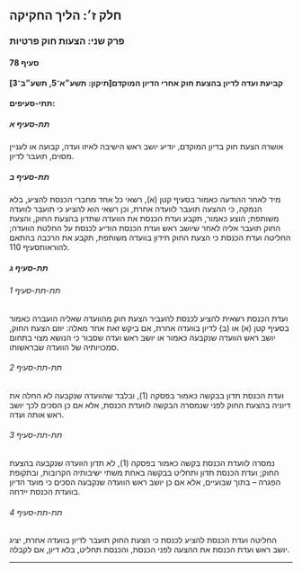 ## חלק ז׳: הליך החקיקה

### פרק שני: הצעות חוק פרטיות

#### סעיף 78

**קביעת ועדה לדיון בהצעת חוק אחרי הדיון המוקדם[תיקון: תשע״א־5, תשע״ב־3]**



#### תתי-סעיפים:

##### תת-סעיף א

אושרה הצעת חוק בדיון המוקדם, יודיע יושב ראש הישיבה לאיזו ועדה, קבועה או לעניין מסוים, תועבר לדיון.

##### תת-סעיף ב

מיד לאחר 
ההודעה כאמור בסעיף קטן (א), רשאי כל אחד מחברי הכנסת להציע, בלא הנמקה, כי
 ההצעה תועבר לוועדה אחרת, וכן רשאי הוא להציע כי תועבר לוועדה משותפת; 
הוצע כאמור, תקבע ועדת הכנסת את הוועדה שתדון בהצעת החוק, והצעת החוק תועבר
 אליה לאחר שיושב ראש ועדת הכנסת הודיע לכנסת על החלטת הוועדה; החליטה ועדת
 הכנסת כי הצעת החוק תידון בוועדה משותפת, תקבע את הרכבה בהתאם להוראותסעיף 110.

##### תת-סעיף ג



###### תת-תת-סעיף 1

ועדת הכנסת רשאית להציע לכנסת להעביר הצעת חוק מהוועדה שאליה הועברה כאמור
 בסעיף קטן (א) או (ב) לדיון בוועדה אחרת, אם ביקש זאת אחד מאלה: יוזם הצעת
 החוק, יושב ראש הוועדה שנקבעה כאמור או יושב ראש ועדה שסבור כי הנושא מצוי
 בתחום סמכויותיה של הוועדה שבראשותו.

###### תת-תת-סעיף 2

ועדת הכנסת
 תדון בבקשה כאמור בפסקה (1), ובלבד שהוועדה שנקבעה לא החלה את דיוניה 
בהצעת החוק לפני שנמסרה הבקשה לוועדת הכנסת, אלא אם כן הסכים לכך יושב ראש 
אותה ועדה.

###### תת-תת-סעיף 3

נמסרה 
לוועדת הכנסת בקשה כאמור בפסקה (1), לא תדון הוועדה שנקבעה בהצעת החוק; 
ועדת הכנסת תדון ותחליט בבקשה באחת משתי ישיבותיה הקרובות, ובתקופת הפגרה –
 בתוך שבועיים, אלא אם כן יושב ראש הוועדה שנקבעה הסכים כי מועד הדיון 
בוועדת הכנסת יידחה.

###### תת-תת-סעיף 4

החליטה 
ועדת הכנסת להציע לכנסת כי הצעת החוק תועבר לדיון בוועדה אחרת, יציג יושב 
ראש ועדת הכנסת את ההצעה לפני הכנסת, והכנסת תחליט, בלא דיון, אם לקבלה.

----

